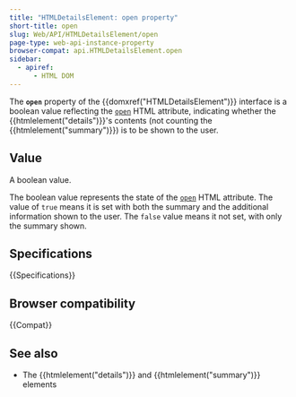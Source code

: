 ```yaml
---
title: "HTMLDetailsElement: open property"
short-title: open
slug: Web/API/HTMLDetailsElement/open
page-type: web-api-instance-property
browser-compat: api.HTMLDetailsElement.open
sidebar:
  - apiref:
      - HTML DOM
---
```


The **`open`** property of the
{{domxref("HTMLDetailsElement")}} interface is a boolean value reflecting the
[`open`](/en-US/docs/Web/HTML/Reference/Elements/details#open) HTML attribute, indicating whether the {{htmlelement("details")}}'s contents (not counting the {{htmlelement("summary")}}) is to be shown to the user.

## Value

A boolean value.

The boolean value represents the state of the [`open`](/en-US/docs/Web/HTML/Reference/Elements/details#open) HTML attribute. The value of `true` means it is set with both the summary and the additional information shown to the user. The `false` value means it not set, with only the summary shown.

## Specifications

{{Specifications}}

## Browser compatibility

{{Compat}}

## See also

- The {{htmlelement("details")}} and {{htmlelement("summary")}} elements
